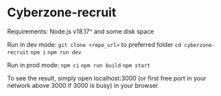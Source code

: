 # Cyberzone-recruit

Requirements: Node.js v18.17^ and some disk space

Run in dev mode:
`git clone <repo_url>` to preferred folder
`cd cyberzone-recruit`
`npm i`
`npm run dev`

Run in prod mode:
`npm ci`
`npm run build`
`npm start`

To see the result, simply open localhost:3000 (or first free port in your network above 3000 if 3000 is busy) in your browser
